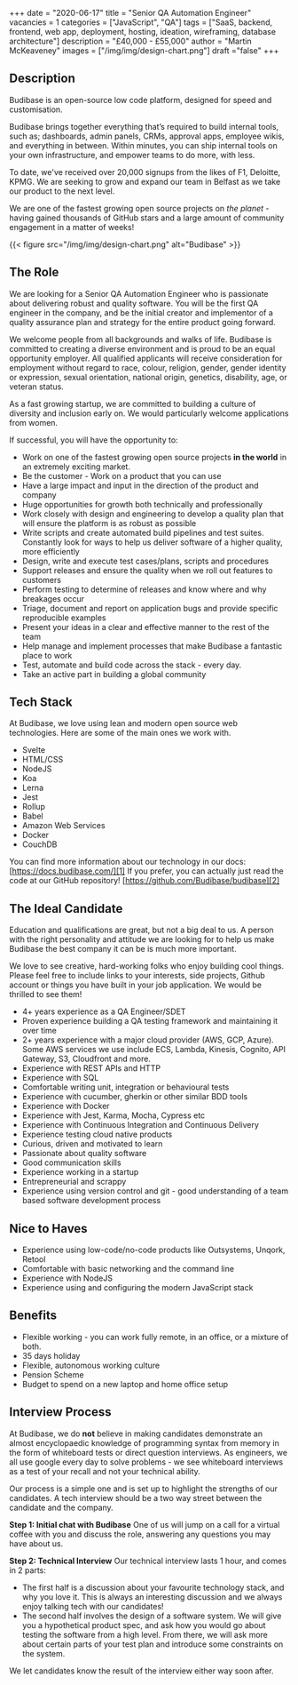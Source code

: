 +++
date = "2020-06-17"
title = "Senior QA Automation Engineer"
vacancies = 1
categories = ["JavaScript", "QA"] 
tags = ["SaaS, backend, frontend, web app, deployment, hosting, ideation, wireframing, database architecture"]
description = "£40,000 - £55,000"
author = "Martin McKeaveney"
images = ["/img/img/design-chart.png"]
draft ="false"
+++

## Description
Budibase is an open-source low code platform, designed for speed and customisation. 

Budibase brings together everything that’s required to build internal tools, such as; dashboards, admin panels, CRMs, approval apps, employee wikis, and everything in between. Within minutes, you can ship internal tools on your own infrastructure, and empower teams to do more, with less.

To date, we've received over 20,000 signups from the likes of F1, Deloitte, KPMG. We are seeking to grow and expand our team in Belfast as we take our product to the next level.

We are one of the fastest growing open source projects on _the planet_ - having gained thousands of GitHub stars and a large amount of community engagement in a matter of weeks!

{{< figure src="/img/img/design-chart.png" alt="Budibase" >}}

## The Role
We are looking for a Senior QA Automation Engineer who is passionate about delivering robust and quality software. You will be the first QA engineer in the company, and be the initial creator and implementor of a quality assurance plan and strategy for the entire product going forward. 

We welcome people from all backgrounds and walks of life. Budibase is committed to creating a diverse environment and is proud to be an equal opportunity employer. All qualified applicants will receive consideration for employment without regard to race, colour, religion, gender, gender identity or expression, sexual orientation, national origin, genetics, disability, age, or veteran status. 

As a fast growing startup, we are committed to building a culture of diversity and inclusion early on. We would particularly welcome applications from women. 

If successful, you will have the opportunity to:
- Work on one of the fastest growing open source projects **in the world** in an extremely exciting market.
- Be the customer - Work on a product that you can use
- Have a large impact and input in the direction of the product and company
- Huge opportunities for growth both technically and professionally
- Work closely with design and engineering to develop a quality plan that will ensure the platform is as robust as possible
- Write scripts and create automated build pipelines and test suites. Constantly look for ways to help us deliver software of a higher quality, more efficiently
- Design, write and execute test cases/plans, scripts and procedures
- Support releases and ensure the quality when we roll out features to customers
- Perform testing to determine of releases and know where and why breakages occur
- Triage, document and report on application bugs and provide specific reproducible examples
- Present your ideas in a clear and effective manner to the rest of the team
- Help manage and implement processes that make Budibase a fantastic place to work 
- Test, automate and build code across the stack - every day.
- Take an active part in building a global community

## Tech Stack
At Budibase, we love using lean and modern open source web technologies. Here are some of the main ones we work with.
- Svelte
- HTML/CSS
- NodeJS
- Koa
- Lerna
- Jest
- Rollup
- Babel
- Amazon Web Services
- Docker
- CouchDB

You can find more information about our technology in our docs: 
[https://docs.budibase.com/][1]
If you prefer, you can actually just read the code at our GitHub repository!
[https://github.com/Budibase/budibase][2]

## The Ideal Candidate
Education and qualifications are great, but not a big deal to us. A person with the right personality and attitude we are looking for to help us make Budibase the best company it can be is much more important. 

We love to see creative, hard-working folks who enjoy building cool things. Please feel free to include links to your interests, side projects, Github account or things you have built in your job application. We would be thrilled to see them!

- 4+ years experience as a QA Engineer/SDET
- Proven experience building a QA testing framework and maintaining it over time
- 2+ years experience with a major cloud provider (AWS, GCP, Azure). Some AWS services we use include ECS, Lambda, Kinesis, Cognito, API Gateway, S3, Cloudfront and more.
- Experience with REST APIs and HTTP
- Experience with SQL
- Comfortable writing unit, integration or behavioural tests
- Experience with cucumber, gherkin or other similar BDD tools
- Experience with Docker
- Experience with Jest, Karma, Mocha, Cypress etc
- Experience with Continuous Integration and Continuous Delivery
- Experience testing cloud native products
- Curious, driven and motivated to learn
- Passionate about quality software
- Good communication skills
- Experience working in a startup
- Entrepreneurial and scrappy
- Experience using version control and git - good understanding of a team based software development process

## Nice to Haves
- Experience using low-code/no-code products like Outsystems, Unqork, Retool
- Comfortable with basic networking and the command line
- Experience with NodeJS
- Experience using and configuring the modern JavaScript stack

## Benefits
- Flexible working - you can work fully remote, in an office, or a mixture of both.
- 35 days holiday
- Flexible, autonomous working culture
- Pension Scheme
- Budget to spend on a new laptop and home office setup

## Interview Process
At Budibase, we do **not** believe in making candidates demonstrate an almost encyclopaedic knowledge of programming syntax from memory in the form of whiteboard tests or direct question interviews. As engineers, we all use google every day to solve problems - we see whiteboard interviews as a test of your recall and not your technical ability.

Our process is a simple one and is set up to highlight the strengths of our candidates.  A tech interview should be a two way street between the candidate and the company.

**Step 1: Initial chat with Budibase**
One of us will jump on a call for a virtual coffee with you and discuss the role, answering any questions you may have about us.

**Step 2: Technical Interview**
Our technical interview lasts 1 hour, and comes in 2 parts:
- The first half is a discussion about your favourite technology stack, and why you love it. This is always an interesting discussion and we always enjoy talking tech with our candidates!
- The second half involves the design of a software system. We will give you a hypothetical product spec, and ask how you would go about testing the software from a high level. From there, we will ask more about certain parts of your test plan and introduce some constraints on the system.

We let candidates know the result of the interview either way soon after.

